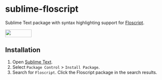 # sublime-floscript
Sublime Text package with syntax highlighting support for [Floscript](https://github.com/ioflo/ioflo).

<a href="https://github.com/ioflo/ioflo"><img src="https://github.com/ioflo/ioflo/blob/master/docs/images/floscript_logo.png?raw=true" height="25" width="85"></a>

## Installation
1. Open [Sublime Text](http://www.sublimetext.com/).
2. Select `Package Control` > `Install Package`. 
3. Search for `Floscript`. Click the Floscript package in the search results.
